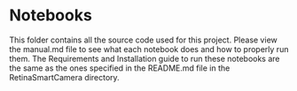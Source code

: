 # Notebooks
This folder contains all the source code used for this project. Please view the manual.md file to see what each notebook does and how to properly run them.
The Requirements and Installation guide to run these notebooks are the same as the ones specified in the README.md file in the RetinaSmartCamera directory.
